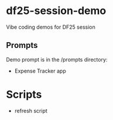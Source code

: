# df25-session-demo
Vibe coding demos for DF25 session

## Prompts
Demo prompt is in the /prompts directory:

- Expense Tracker app

# Scripts
- refresh script

